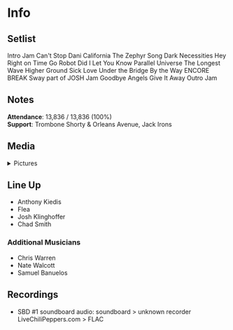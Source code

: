 # Info

## Setlist

Intro Jam
Can't Stop
Dani California
The Zephyr Song
Dark Necessities
Hey
Right on Time
Go Robot
Did I Let You Know
Parallel Universe
The Longest Wave
Higher Ground
Sick Love
Under the Bridge
By the Way
ENCORE BREAK
Sway part of JOSH
Jam
Goodbye Angels
Give It Away
Outro Jam

## Notes

**Attendance**: 13,836 / 13,836 (100%)
<br>
**Support**: Trombone Shorty & Orleans Avenue, Jack Irons

## Media 

<details>
  <summary>Pictures</summary>
  <!--<img alt="Setlist" title="Setlist" src="_.jpg" height="200" />
  <img alt="Clipping" title="Clipping" src="_.jpg" height="200" />
  <img alt="Flyer" title="Flyer" src="_.jpg" height="200" />-->
</details>

## Line Up

* Anthony Kiedis
* Flea
* Josh Klinghoffer
* Chad Smith

### Additional Musicians

* Chris Warren  
* Nate Walcott  
* Samuel Banuelos

## Recordings

* SBD #1 soundboard audio: soundboard > unknown recorder LiveChiliPeppers.com > FLAC
